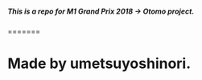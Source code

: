 ##### This is a repo for M1 Grand Prix 2018 → Otomo project.

=======

Made by umetsuyoshinori.
=======
